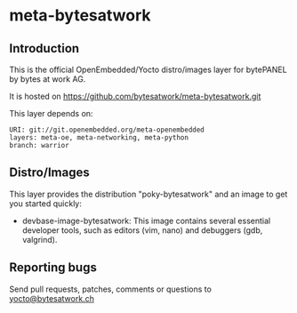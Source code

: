 meta-bytesatwork
================================


Introduction
-------------------------
This is the official OpenEmbedded/Yocto distro/images layer for bytePANEL by
bytes at work AG.

It is hosted on https://github.com/bytesatwork/meta-bytesatwork.git

This layer depends on:

	URI: git://git.openembedded.org/meta-openembedded
	layers: meta-oe, meta-networking, meta-python
	branch: warrior


Distro/Images
-------------------------
This layer provides the distribution "poky-bytesatwork" and an image to get you
started quickly:

* devbase-image-bytesatwork: This image contains several essential
  developer tools, such as editors (vim, nano) and debuggers (gdb,
  valgrind).


Reporting bugs
-------------------------
Send pull requests, patches, comments or questions to yocto@bytesatwork.ch
